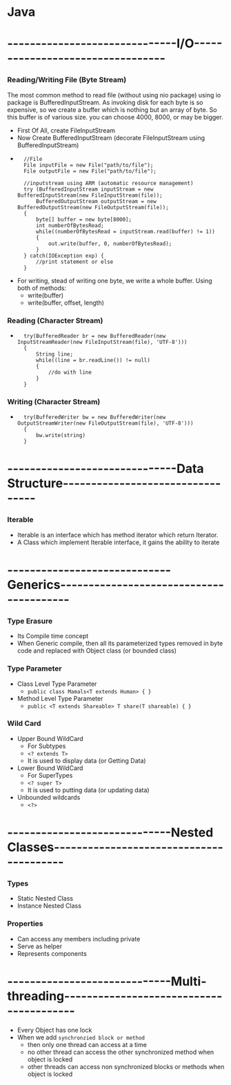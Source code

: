 # Java 
# ------------------------------I/O---------------------------------
### Reading/Writing File (Byte Stream)
The most common method to read file (without using nio package) using io package is BufferedInputStream.
As invoking disk for each byte is so expensive, so we create a buffer which is nothing but an array of byte. 
So this buffer is of various size. you can choose 4000, 8000, or may be bigger.
- First Of All, create FileInputStream
- Now Create BufferedInputStream (decorate FileInputStream using BufferedInputStream)
- ```
    //File
    File inputFile = new File("path/to/file");
    File outputFile = new File("path/to/file");  
  
    //inputstream using ARM (automatic resource management)
    try (BufferedInputStream inputStream = new BufferedInputStream(new FileInputStream(file));
        BufferedOutputStream outputStream = new BufferedOutputStream(new FileOutputStream(file));
    {
        byte[] buffer = new byte[8000];
        int numberOfBytesRead;
        while((numberOfBytesRead = inputStream.read(buffer) != 1))
        {
            out.write(buffer, 0, numberOfBytesRead);
        }
    } catch(IOException exp) {
        //print statement or else
    }
  ```  
- For writing, stead of writing one byte, we write a whole buffer. Using both of methods:
    - write(buffer)
    - write(buffer, offset, length)
    
### Reading (Character Stream)
- ```
    try(BufferedReader br = new BufferedReader(new InputStreamReader(new FileInputStream(file), 'UTF-8')))
    {
        String line;
        while((line = br.readLine()) != null)
        {
            //do with line
        }
    }
  ```

### Writing (Character Stream)
- ```
    try(BufferedWriter bw = new BufferedWriter(new OutputStreamWriter(new FileOutputStream(file), 'UTF-8')))
    {
        bw.write(string)
    }
  ```

# ------------------------------Data Structure---------------------------------
### Iterable 
- Iterable is an interface which has method iterator which return Iterator.
- A Class which implement Iterable interface, it gains the ability to iterate  

# -----------------------------Generics----------------------------------------
### Type Erasure
- Its Compile time concept 
- When Generic compile, then all its parameterized types removed in byte code and replaced with Object class (or bounded class)

### Type Parameter
- Class Level Type Parameter
    - ```public class Mamals<T extends Human> { } ```
- Method Level Type Parameter
    -   ```public <T extends Shareable> T share(T shareable) { }```
    
### Wild Card
- Upper Bound WildCard
    - For Subtypes
    - ```<? extends T>```
    - It is used to display data (or Getting Data)
- Lower Bound WildCard
    - For SuperTypes 
    - ```<? super T>```
    - It is used to putting data (or updating data)
- Unbounded wildcards 
    - ```<?>```
    
# -----------------------------Nested Classes----------------------------------------
### Types
- Static Nested Class
- Instance Nested Class
### Properties
- Can access any members including private
- Serve as helper
- Represents components

# -----------------------------Multi-threading----------------------------------------
- Every Object has one lock
- When we add ```synchronzied block or method``` 
    - then only one thread can access at a time
    - no other thread can access the other synchronized method when object is locked
    - other threads can access non synchronized blocks or methods when object is locked 